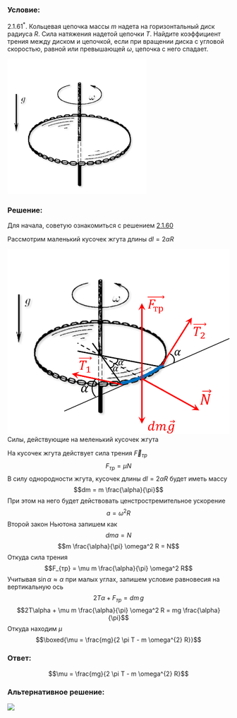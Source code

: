 ###  Условие: 

$2.1.61^*.$ Кольцевая цепочка массы $m$ надета на горизонтальный диск радиуса $R$. Сила натяжения надетой цепочки $T$. Найдите коэффициент трения между диском и цепочкой, если при вращении диска с угловой скоростью, равной или превышающей $\omega$, цепочка с него спадает. 

![ К задаче 2.1.61 |315x307, 31%](../../img/2.1.61/statement.png)

###  Решение: 

Для начала, советую ознакомиться с решением [2.1.60](../2.1.60)

Рассмотрим маленький кусочек жгута длины $dl = 2\alpha R$ 

![ Силы, действующие на меленький кусочек жгута |955x796, 47%](../../img/2.1.61/draw.png)  Силы, действующие на меленький кусочек жгута 

На кусочек жгута действует сила трения $\vec{F}_{тр}$ $$F_{тр} = \mu N$$ В силу однородности жгута, кусочек длины $dl = 2\alpha R$ будет иметь массу $$dm = m \frac{\alpha}{\pi}$$ При этом на него будет действовать ценстростремительное ускорение $$a = \omega^2 R$$ Второй закон Ньютона запишем как $$dma = N$$ $$m \frac{\alpha}{\pi} \omega^2 R = N$$ Откуда сила трения $$F_{тр} = \mu m \frac{\alpha}{\pi} \omega^2 R$$ Учитывая $\sin\alpha\approx \alpha$ при малых углах, запишем условие равновесия на вертикальную ось $$2T\alpha + F_{тр} = dm\,g$$ $$2T\alpha + \mu m \frac{\alpha}{\pi} \omega^2 R = mg \frac{\alpha}{\pi}$$ Откуда находим $\mu$ $$\boxed{\mu = \frac{mg}{2 \pi T - m \omega^{2} R}}$$ 

###  Ответ: 

$$\mu = \frac{mg}{2 \pi T - m \omega^{2} R}$$ 

###  Альтернативное решение: 

![](https://www.youtube.com/embed/V8UOC58QIps) 
